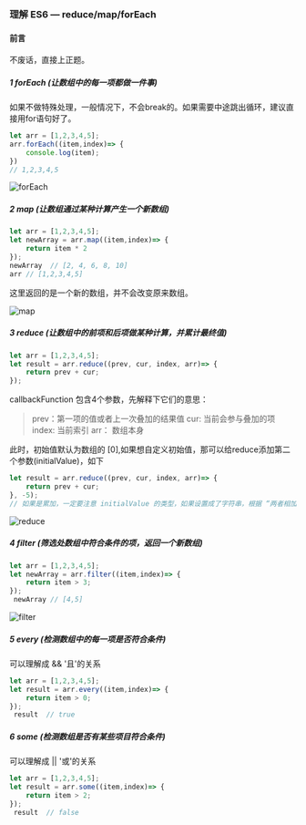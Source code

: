 ### 理解 ES6 — reduce/map/forEach
#### 前言
不废话，直接上正题。

##### 1 forEach  (让数组中的每一项都做一件事)
如果不做特殊处理，一般情况下，不会break的。如果需要中途跳出循环，建议直接用for语句好了。
```js
let arr = [1,2,3,4,5];
arr.forEach((item,index)=> {
    console.log(item);
})
// 1,2,3,4,5
```
![forEach](http://upload-images.jianshu.io/upload_images/3801068-5b171b525726486d.png?imageMogr2/auto-orient/strip%7CimageView2/2/w/1240)

##### 2 map  (让数组通过某种计算产生一个新数组)
```js
let arr = [1,2,3,4,5];
let newArray = arr.map((item,index)=> {
    return item * 2
});
newArray  // [2, 4, 6, 8, 10]
arr // [1,2,3,4,5]
```
这里返回的是一个新的数组，并不会改变原来数组。

![map](http://upload-images.jianshu.io/upload_images/3801068-24a2e9d5c9014012.png?imageMogr2/auto-orient/strip%7CimageView2/2/w/1240)

##### 3 reduce  (让数组中的前项和后项做某种计算，并累计最终值)
```js
let arr = [1,2,3,4,5];
let result = arr.reduce((prev, cur, index, arr)=> {
    return prev + cur;
});
```
callbackFunction 包含4个参数，先解释下它们的意思：
>prev：第一项的值或者上一次叠加的结果值
cur: 当前会参与叠加的项
index: 当前索引
arr： 数组本身

此时，初始值默认为数组的 [0],如果想自定义初始值，那可以给reduce添加第二个参数(initialValue)，如下
```js
let result = arr.reduce((prev, cur, index, arr)=> {
    return prev + cur;
}, -5);
// 如果是累加，一定要注意 initialValue 的类型，如果设置成了字符串，根据 “两者相加，值类型与第一个加数相同”，那么结果就是一个字符串。
```

![reduce](http://upload-images.jianshu.io/upload_images/3801068-ccc8e681931b05b0.png?imageMogr2/auto-orient/strip%7CimageView2/2/w/1240)


##### 4 filter  (筛选处数组中符合条件的项，返回一个新数组)
```js
let arr = [1,2,3,4,5];
let newArray = arr.filter((item,index)=> {
    return item > 3;
});
 newArray // [4,5]
```
![filter](http://upload-images.jianshu.io/upload_images/3801068-3f0fdacbb8c5d910.png?imageMogr2/auto-orient/strip%7CimageView2/2/w/1240)

##### 5 every  (检测数组中的每一项是否符合条件)
可以理解成 && '且'的关系
```js
let arr = [1,2,3,4,5];
let result = arr.every((item,index)=> {
    return item > 0;
});
 result  // true
```

##### 6 some  (检测数组是否有某些项目符合条件)
可以理解成 || '或'的关系
```js
let arr = [1,2,3,4,5];
let result = arr.some((item,index)=> {
    return item > 2;
});
 result  // false
```
